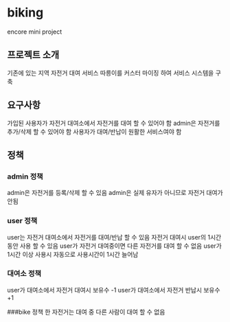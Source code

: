 biking
=============
encore mini project

## 프로젝트 소개
기존에 있는 지역 자전거 대여 서비스 따릉이를 커스터 마이징 하여 서비스 시스템을 구축

## 요구사항
가입된 사용자가 자전거 대여소에서 자전거를 대여 할 수 있어야 함
admin은 자전거를 추가/삭제 할 수 있어야 함
사용자가 대여/반납이 원활한 서비스여야 함
## 정책
### admin 정책
admin은 자전거를 등록/삭제 할 수 있음
admin은 실제 유자가 아니므로 자전거 대여가 안됨

### user 정책
user는 자전거 대여소에서 자전거를 대여/반납 할 수 있음
자전거 대여시 user의 1시간 동안 사용 할 수 있음
user가 자전거 대여중이면 다른 자전거를 대여 할 수 없음
user가 1시간 이상 사용시 자동으로 사용시간이 1시간 늘어남

### 대여소 정책
user가 대여소에서 자전거 대여시 보유수 -1
user가 대여소에서 자전거 반납시 보유수 +1

###bike 정책
한 자전거는 대여 중 다른 사람이 대여 할 수 없음